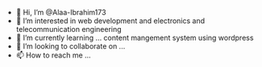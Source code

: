 - 👋 Hi, I’m @Alaa-Ibrahim173
- 👀 I’m interested in web development  and electronics and telecommunication engineering
- 🌱 I’m currently learning ... content mangement system using wordpress
- 💞️ I’m looking to collaborate on ...
- 📫 How to reach me ...

<!---
Alaa-Ibrahim173/Alaa-Ibrahim173 is a ✨ special ✨ repository because its `README.md` (this file) appears on your GitHub profile.
You can click the Preview link to take a look at your changes.
--->

